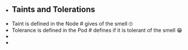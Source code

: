 - ## Taints and Tolerations
- Taint is defined in the Node # gives of the smell 🙄
- Tolerance is defined in the Pod  # defines if it is tolerant of the smell 😁
-
-